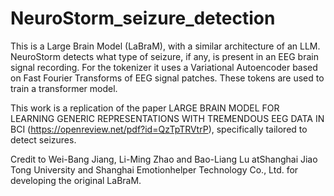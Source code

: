 # NeuroStorm_seizure_detection
This is a Large Brain Model (LaBraM), with a similar architecture of an LLM. NeuroStorm detects what type of seizure, if any, is present in an EEG brain signal recording. For the tokenizer it uses a Variational Autoencoder based on Fast Fourier Transforms of EEG signal patches. These tokens are used to train a transformer model.

This work is a replication of the paper LARGE BRAIN MODEL FOR LEARNING GENERIC REPRESENTATIONS WITH TREMENDOUS EEG DATA IN
BCI (https://openreview.net/pdf?id=QzTpTRVtrP), specifically tailored to detect seizures. 

Credit to Wei-Bang Jiang, Li-Ming Zhao and Bao-Liang Lu atShanghai Jiao Tong University and Shanghai Emotionhelper Technology Co., Ltd. for developing the original LaBraM.
